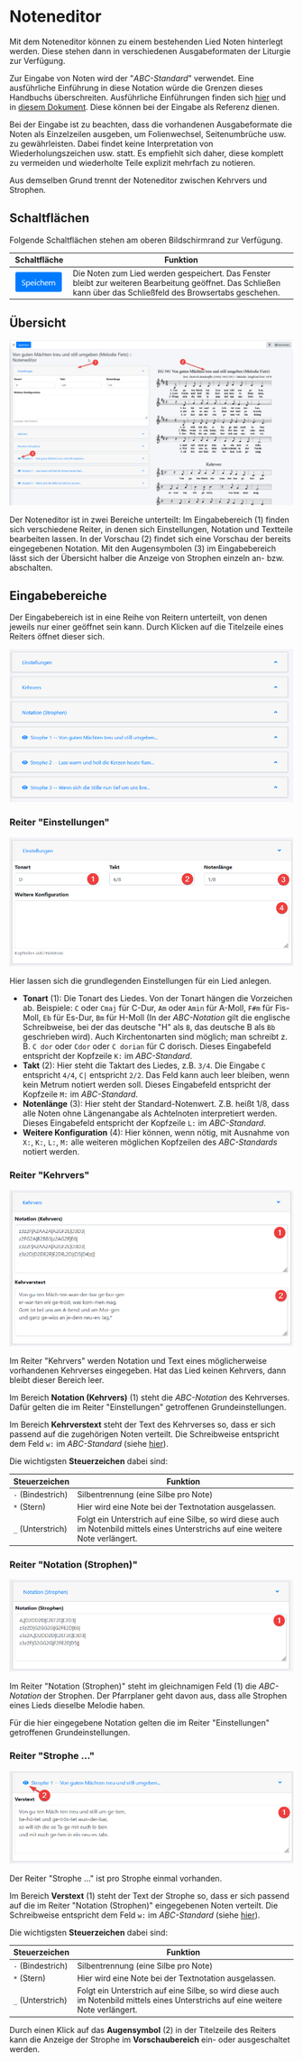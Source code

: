 Noteneditor
===========

Mit dem Noteneditor können zu einem bestehenden Lied Noten hinterlegt werden. Diese stehen dann in verschiedenen Ausgabeformaten der Liturgie zur Verfügung.

Zur Eingabe von Noten wird der "*ABC-Standard*" verwendet. Eine ausführliche Einführung in diese Notation würde die Grenzen dieses Handbuchs überschreiten. Ausführliche Einführungen finden sich [hier](https://penzeng.de/Geige/Abc.htm) und in [diesem Dokument](http://abcplus.sourceforge.net/ABCPlus.pdf). Diese können bei der Eingabe als Referenz dienen.

Bei der Eingabe ist zu beachten, dass die vorhandenen Ausgabeformate die Noten als Einzelzeilen ausgeben, um Folienwechsel, Seitenumbrüche usw. zu gewährleisten. Dabei findet keine Interpretation von Wiederholungszeichen usw. statt. Es empfiehlt sich daher, diese komplett zu vermeiden und wiederholte Teile explizit mehrfach zu notieren.

Aus demselben Grund trennt der Noteneditor zwischen Kehrvers und Strophen.

## Schaltflächen

Folgende Schaltflächen stehen am oberen Bildschirmrand zur Verfügung.

| Schaltfläche | Funktion |
| --- | --- |
| ![Schaltfläche: Speichern](media/images/btn.save.png) | Die Noten zum Lied werden gespeichert. Das Fenster bleibt zur weiteren Bearbeitung geöffnet. Das Schließen kann über das Schließfeld des Browsertabs geschehen. |


## Übersicht

![Übersicht über den Musikeditor](media/images/liturgy.song.musiceditor.1.png)

Der Noteneditor ist in zwei Bereiche unterteilt: Im Eingabebereich (1) finden sich verschiedene Reiter, in denen sich Einstellungen, Notation und Textteile bearbeiten lassen.  In der Vorschau (2) findet sich eine Vorschau der bereits eingegebenen Notation. Mit den Augensymbolen (3) im Eingabebereich lässt sich der Übersicht halber die Anzeige von Strophen einzeln an- bzw. abschalten.

## Eingabebereiche

Der Eingabebereich ist in eine Reihe von Reitern unterteilt, von denen jeweils nur einer geöffnet sein kann. Durch Klicken auf die Titelzeile eines Reiters öffnet dieser sich.

![Eingabebereiche (alle eingeklappt)](media/images/liturgy.song.musiceditor.2.png)

### Reiter "Einstellungen"

![Reiter Einstellungen](media/images/liturgy.song.musiceditor.3.png)

Hier lassen sich die grundlegenden Einstellungen für ein Lied anlegen.

* **Tonart** (1): Die Tonart des Liedes. Von der Tonart hängen die Vorzeichen ab. Beispiele: ````C```` oder ````Cmaj```` für C-Dur, ````Am```` oder ````Amin```` für A-Moll, ````F#m```` für Fis-Moll, ````Eb```` für Es-Dur, ````Bm```` für H-Moll (In der *ABC-Notation* gilt die englische Schreibweise, bei der das deutsche "H" als ````B````, das deutsche B als ````Bb```` geschrieben wird). Auch Kirchentonarten sind möglich; man schreibt z. B. ````C dor```` oder ````Cdor```` oder ````C dorian```` für C dorisch. Dieses Eingabefeld entspricht der Kopfzeile ````K:```` im *ABC-Standard*.
* **Takt** (2): Hier steht die Taktart des Liedes, z.B. ````3/4````. Die Eingabe ````C```` entspricht ````4/4````, ````C|```` entspricht ````2/2````. Das Feld kann auch leer bleiben, wenn kein Metrum notiert werden soll. Dieses Eingabefeld entspricht der Kopfzeile ````M:```` im *ABC-Standard*.
* **Notenlänge** (3): Hier steht der Standard-Notenwert. Z.B. heißt 1/8, dass alle Noten ohne Längenangabe als Achtelnoten interpretiert werden. Dieses Eingabefeld entspricht der Kopfzeile ````L:```` im *ABC-Standard*.
* **Weitere Konfiguration** (4): Hier können, wenn nötig, mit Ausnahme von ````X:````, ````K:````, ````L:````, ````M:```` alle weiteren möglichen Kopfzeilen des *ABC-Standards* notiert werden.

### Reiter "Kehrvers"

![Reiter Kehrvers](media/images/liturgy.song.musiceditor.4.png)

Im Reiter "Kehrvers" werden Notation und Text eines möglicherweise vorhandenen Kehrverses eingegeben. Hat das Lied keinen Kehrvers, dann bleibt dieser Bereich leer.

Im Bereich **Notation (Kehrvers)** (1) steht die *ABC-Notation* des Kehrverses. Dafür gelten die im Reiter "Einstellungen" getroffenen Grundeinstellungen.

Im Bereich **Kehrverstext** steht der Text des Kehrverses so, dass er sich passend auf die zugehörigen Noten verteilt. Die Schreibweise entspricht dem Feld ````w:```` im *ABC-Standard* (siehe [hier](https://penzeng.de/Geige/Abc2.htm#ww)).

Die wichtigsten **Steuerzeichen** dabei sind:

| Steuerzeichen | Funktion |
| --- | --- |
| ````-```` (Bindestrich) | Silbentrennung (eine Silbe pro Note) |
| ````*```` (Stern) | Hier wird eine Note bei der Textnotation ausgelassen. |
| ````_```` (Unterstrich) | Folgt ein Unterstrich auf eine Silbe, so wird diese auch im Notenbild mittels eines Unterstrichs auf eine weitere Note verlängert. |


### Reiter "Notation (Strophen)"

![Reiter Notation (Strophen)](media/images/liturgy.song.musiceditor.5.png)

Im Reiter "Notation (Strophen)" steht im gleichnamigen Feld (1) die *ABC-Notation* der Strophen. Der Pfarrplaner geht davon aus, dass alle Strophen eines Lieds dieselbe Melodie haben.

Für die hier eingegebene Notation gelten die im Reiter "Einstellungen" getroffenen Grundeinstellungen.

### Reiter "Strophe ..."

![Reiter Strophe...](media/images/liturgy.song.musiceditor.6.png)

Der Reiter "Strophe ..." ist pro Strophe einmal vorhanden. 

Im Bereich **Verstext** (1) steht der Text der Strophe so, dass er sich passend auf die im Reiter "Notation (Strophen)" eingegebenen Noten verteilt. Die Schreibweise entspricht dem Feld ````w:```` im *ABC-Standard* (siehe [hier](https://penzeng.de/Geige/Abc2.htm#ww)).

Die wichtigsten **Steuerzeichen** dabei sind:

| Steuerzeichen | Funktion |
| --- | --- |
| ````-```` (Bindestrich) | Silbentrennung (eine Silbe pro Note) |
| ````*```` (Stern) | Hier wird eine Note bei der Textnotation ausgelassen. |
| ````_```` (Unterstrich) | Folgt ein Unterstrich auf eine Silbe, so wird diese auch im Notenbild mittels eines Unterstrichs auf eine weitere Note verlängert. |

Durch einen Klick auf das **Augensymbol** (2) in der Titelzeile des Reiters kann die Anzeige der Strophe im **Vorschaubereich** ein- oder ausgeschaltet werden.



